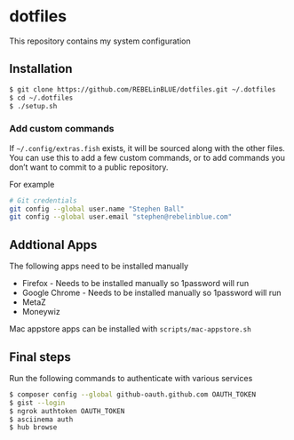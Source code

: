 # dotfiles

This repository contains my system configuration

## Installation

```bash
$ git clone https://github.com/REBELinBLUE/dotfiles.git ~/.dotfiles
$ cd ~/.dotfiles
$ ./setup.sh
```

### Add custom commands

If `~/.config/extras.fish` exists, it will be sourced along with the other files. You can use this to add a few custom commands, or to add commands you don’t want to commit to a public repository.

For example

```bash
# Git credentials
git config --global user.name "Stephen Ball"
git config --global user.email "stephen@rebelinblue.com"
```

## Addtional Apps

The following apps need to be installed manually

* Firefox - Needs to be installed manually so 1password will run
* Google Chrome - Needs to be installed manually so 1password will run
* MetaZ
* Moneywiz

Mac appstore apps can be installed with `scripts/mac-appstore.sh`

## Final steps

Run the following commands to authenticate with various services

```bash
$ composer config --global github-oauth.github.com OAUTH_TOKEN
$ gist --login
$ ngrok authtoken OAUTH_TOKEN
$ asciinema auth
$ hub browse
```
